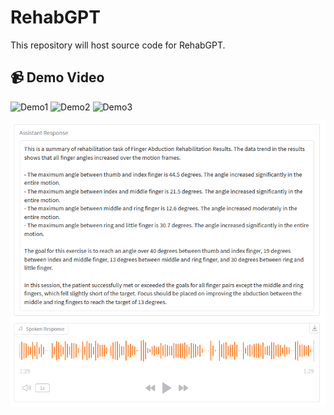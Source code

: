 # RehabGPT

This repository will host source code for RehabGPT.

## 📹 Demo Video
![Demo1](demo1.gif)
![Demo2](demo2.gif)
![Demo3](demo3.gif)

[![Entire demo video can be downloaded here.](assets/video_thumbnail.png)](/assets/demo2.mp4)

